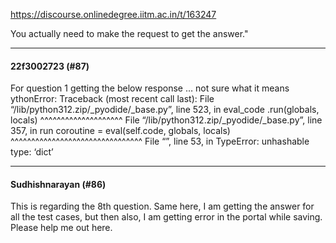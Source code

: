 https://discourse.onlinedegree.iitm.ac.in/t/163247

You actually need to make the request to get the answer."</p><hr>

<h4>22f3002723 (#87)</h4>
<p>For question 1 getting the below response … not sure what it means<br/>
ythonError: Traceback (most recent call last): File “/lib/python312.zip/_pyodide/_base.py”, line 523, in eval_code .run(globals, locals) ^^^^^^^^^^^^^^^^^^^^ File “/lib/python312.zip/_pyodide/_base.py”, line 357, in run coroutine = eval(self.code, globals, locals) ^^^^^^^^^^^^^^^^^^^^^^^^^^^^^^^^ File “”, line 53, in  TypeError: unhashable type: ‘dict’</p><hr>

<h4>Sudhishnarayan (#86)</h4>
<p>This is regarding the 8th question. Same here, I am getting the answer for all the test cases, but then also, I am getting error in the portal while saving. Please help me out here.